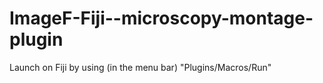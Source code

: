 # ImageF-Fiji--microscopy-montage-plugin

Launch on Fiji by using (in the menu bar) "Plugins/Macros/Run"
